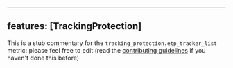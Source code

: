 
---
features: [TrackingProtection]
---

This is a stub commentary for the `tracking_protection.etp_tracker_list` metric: please feel free to edit (read the
[contributing guidelines](https://github.com/mozilla/glean-annotations/blob/main/CONTRIBUTING.md)
if you haven't done this before)

